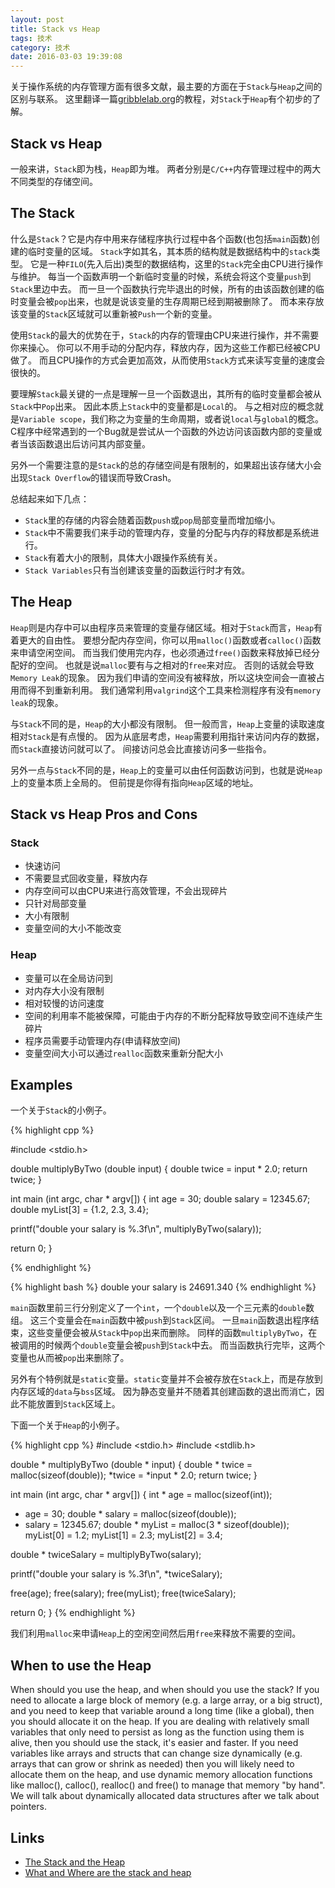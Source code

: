 ```yaml
---
layout: post
title: Stack vs Heap
tags: 技术
category: 技术
date: 2016-03-03 19:39:08
---
```

关于操作系统的内存管理方面有很多文献，最主要的方面在于`Stack`与`Heap`之间的区别与联系。
这里翻译一篇[gribblelab.org](http://gribblelab.org/CBootcamp/7_Memory_Stack_vs_Heap.html)的教程，对`Stack`于`Heap`有个初步的了解。



## <span id="part1">Stack vs Heap</span> ##

一般来讲，`Stack`即为栈，`Heap`即为堆。
两者分别是`C/C++`内存管理过程中的两大不同类型的存储空间。

## <span id="part2">The Stack</span> ##

什么是`Stack`？它是内存中用来存储程序执行过程中各个函数(也包括`main`函数)创建的临时变量的区域。
`Stack`字如其名，其本质的结构就是数据结构中的`stack`类型。
它是一种`FILO`(先入后出)类型的数据结构，这里的`Stack`完全由CPU进行操作与维护。
每当一个函数声明一个新临时变量的时候，系统会将这个变量`push`到`Stack`里边中去。
而一旦一个函数执行完毕退出的时候，所有的由该函数创建的临时变量会被`pop`出来，也就是说该变量的生存周期已经到期被删除了。
而本来存放该变量的`Stack`区域就可以重新被`Push`一个新的变量。

使用`Stack`的最大的优势在于，`Stack`的内存的管理由CPU来进行操作，并不需要你来操心。
你可以不用手动的分配内存，释放内存，因为这些工作都已经被CPU做了。
而且CPU操作的方式会更加高效，从而使用`Stack`方式来读写变量的速度会很快的。

要理解`Stack`最关键的一点是理解一旦一个函数退出，其所有的临时变量都会被从`Stack`中`Pop`出来。
因此本质上`Stack`中的变量都是`Local`的。
与之相对应的概念就是`Variable scope`，我们称之为变量的生命周期，或者说`local`与`global`的概念。
C程序中经常遇到的一个Bug就是尝试从一个函数的外边访问该函数内部的变量或者当该函数退出后访问其内部变量。

另外一个需要注意的是`Stack`的总的存储空间是有限制的，如果超出该存储大小会出现`Stack Overflow`的错误而导致Crash。

总结起来如下几点：

* `Stack`里的存储的内容会随着函数`push`或`pop`局部变量而增加缩小。
* `Stack`中不需要我们来手动的管理内存，变量的分配与内存的释放都是系统进行。
* `Stack`有着大小的限制，具体大小跟操作系统有关。
* `Stack Variables`只有当创建该变量的函数运行时才有效。

## <span id="part3">The Heap</span> ##

`Heap`则是内存中可以由程序员来管理的变量存储区域。相对于`Stack`而言，`Heap`有着更大的自由性。
要想分配内存空间，你可以用`malloc()`函数或者`calloc()`函数来申请空闲空间。
而当我们使用完内存，也必须通过`free()`函数来释放掉已经分配好的空间。
也就是说`malloc`要有与之相对的`free`来对应。
否则的话就会导致`Memory Leak`的现象。
因为我们申请的空间没有被释放，所以这块空间会一直被占用而得不到重新利用。
我们通常利用`valgrind`这个工具来检测程序有没有`memory leak`的现象。

与`Stack`不同的是，`Heap`的大小都没有限制。
但一般而言，`Heap`上变量的读取速度相对`Stack`是有点慢的。
因为从底层考虑，`Heap`需要利用指针来访问内存的数据，而`Stack`直接访问就可以了。
间接访问总会比直接访问多一些指令。

另外一点与`Stack`不同的是，`Heap`上的变量可以由任何函数访问到，也就是说`Heap`上的变量本质上全局的。
但前提是你得有指向`Heap`区域的地址。

## <span id="part4">Stack vs Heap Pros and Cons</span> ##

### <span id="part4_1">Stack</span> ###

* 快速访问
* 不需要显式回收变量，释放内存
* 内存空间可以由CPU来进行高效管理，不会出现碎片
* 只针对局部变量
* 大小有限制
* 变量空间的大小不能改变

### <span id="part4_2">Heap</span> ###

* 变量可以在全局访问到
* 对内存大小没有限制
* 相对较慢的访问速度
* 空间的利用率不能被保障，可能由于内存的不断分配释放导致空间不连续产生碎片
* 程序员需要手动管理内存(申请释放空间)
* 变量空间大小可以通过`realloc`函数来重新分配大小

## <span id="part5">Examples</span> ##

一个关于`Stack`的小例子。

{% highlight cpp %}

#include <stdio.h>

double multiplyByTwo (double input) {
  double twice = input * 2.0;
  return twice;
}

int main (int argc, char * argv[])
{
  int age = 30;
  double salary = 12345.67;
  double myList[3] = {1.2, 2.3, 3.4};

  printf("double your salary is %.3f\n", multiplyByTwo(salary));

  return 0;
}

{% endhighlight %}

{% highlight bash %}
double your salary is 24691.340
{% endhighlight %}

`main`函数里前三行分别定义了一个`int`，一个`double`以及一个三元素的`double`数组。
这三个变量会在`main`函数中被`push`到`Stack`区间。
一旦`main`函数退出程序结束，这些变量便会被从`Stack`中`pop`出来而删除。
同样的函数`multiplyByTwo`，在被调用的时候两个`double`变量会被`push`到`Stack`中去。
而当函数执行完毕，这两个变量也从而被`pop`出来删除了。

另外有个特例就是`static`变量。`static`变量并不会被存放在`Stack`上，而是存放到内存区域的`data`与`bss`区域。
因为静态变量并不随着其创建函数的退出而消亡，因此不能放置到`Stack`区域上。

下面一个关于`Heap`的小例子。

{% highlight cpp %}
#include <stdio.h>
#include <stdlib.h>

double * multiplyByTwo (double * input) {
  double * twice = malloc(sizeof(double));
  *twice = *input * 2.0;
  return twice;
}

int main (int argc, char * argv[])
{
  int * age = malloc(sizeof(int));
  * age = 30;
  double * salary = malloc(sizeof(double));
  * salary = 12345.67;
  double * myList = malloc(3 * sizeof(double));
  myList[0] = 1.2;
  myList[1] = 2.3;
  myList[2] = 3.4;

  double * twiceSalary = multiplyByTwo(salary);

  printf("double your salary is %.3f\n", *twiceSalary);

  free(age);
  free(salary);
  free(myList);
  free(twiceSalary);

  return 0;
}
{% endhighlight %}

我们利用`malloc`来申请`Heap`上的空闲空间然后用`free`来释放不需要的空间。

## <span id="part6">When to use the Heap</span> ##

When should you use the heap, and when should you use the stack?
If you need to allocate a large block of memory (e.g. a large array, or a big struct), and you need to keep that variable around a long time (like a global), then you should allocate it on the heap.
If you are dealing with relatively small variables that only need to persist as long as the function using them is alive, then you should use the stack, it's easier and faster.
If you need variables like arrays and structs that can change size dynamically (e.g. arrays that can grow or shrink as needed) then you will likely need to allocate them on the heap, and use dynamic memory allocation functions like malloc(), calloc(), realloc() and free() to manage that memory "by hand".
We will talk about dynamically allocated data structures after we talk about pointers.

## <span id="part7">Links</span> ##

* [The Stack and the Heap](http://www.learncpp.com/cpp-tutorial/79-the-stack-and-the-heap/)
* [What and Where are the stack and heap](http://stackoverflow.com/questions/79923/what-and-where-are-the-stack-and-heap)



